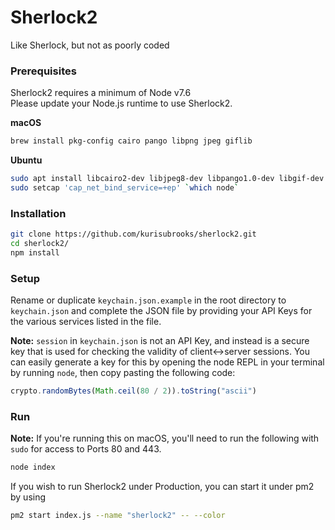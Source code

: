 # Sherlock2
Like Sherlock, but not as poorly coded

### Prerequisites
Sherlock2 requires a minimum of Node v7.6  
Please update your Node.js runtime to use Sherlock2.

**macOS**
```bash
brew install pkg-config cairo pango libpng jpeg giflib
```

**Ubuntu**
```bash
sudo apt install libcairo2-dev libjpeg8-dev libpango1.0-dev libgif-dev build-essential g++
sudo setcap 'cap_net_bind_service=+ep' `which node`
```

### Installation
```bash
git clone https://github.com/kurisubrooks/sherlock2.git
cd sherlock2/
npm install
```

### Setup
Rename or duplicate `keychain.json.example` in the root directory to `keychain.json` and complete the JSON file by providing your API Keys for the various services listed in the file.

**Note:** `session` in `keychain.json` is not an API Key, and instead is a secure key that is used for checking the validity of client↔server sessions. You can easily generate a key for this by opening the node REPL in your terminal by running `node`, then copy pasting the following code:

```js
crypto.randomBytes(Math.ceil(80 / 2)).toString("ascii")
```

### Run
**Note:** If you're running this on macOS, you'll need to run the following with `sudo` for access to Ports 80 and 443.

```bash
node index
```

If you wish to run Sherlock2 under Production, you can start it under pm2 by using

```bash
pm2 start index.js --name "sherlock2" -- --color
```
